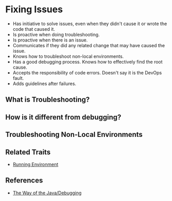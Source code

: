 # Fixing Issues

* Has initiative to solve issues, even when they didn't cause it or wrote the code that caused it.
* Is proactive when doing troubleshooting.
* Is proactive when there is an issue.
* Communicates if they did any related change that may have caused the issue.
* Knows how to troubleshoot non-local environments.
* Has a good debugging process. Knows how to effectively find the root cause.
* Accepts the responsibility of code errors. Doesn't say it is the DevOps fault.
* Adds guidelines after failures.

## What is Troubleshooting?

## How is it different from debugging?

## Troubleshooting Non-Local Environments

## Related Traits

* [Running Environment](running-environment.md)

## References

* [The Way of the Java/Debugging](https://en.wikibooks.org/wiki/The_Way_of_the_Java/Debugging)

